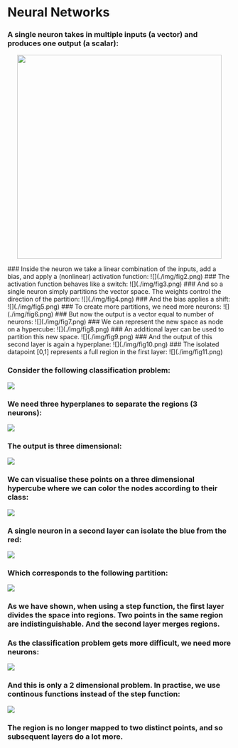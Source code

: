 # Neural Networks

### A single neuron takes in multiple inputs (a vector) and produces one output (a scalar):
<p align="center">
  <img width="460" height="460" src="./img/fig1.png">
</p>
### Inside the neuron we take a linear combination of the inputs, add a bias, and apply a (nonlinear) activation function:
![](./img/fig2.png)
### The activation function behaves like a switch:
![](./img/fig3.png)
### And so a single neuron simply partitions the vector space. The weights control the direction of the partition:
![](./img/fig4.png)
### And the bias applies a shift:
![](./img/fig5.png)
### To create more partitions, we need more neurons:
![](./img/fig6.png)
### But now the output is a vector equal to number of neurons:
![](./img/fig7.png)
### We can represent the new space as node on a hypercube:
![](./img/fig8.png)
### An additional layer can be used to partition this new space.
![](./img/fig9.png)
### And the output of this second layer is again a hyperplane:
![](./img/fig10.png)
### The isolated datapoint [0,1] represents a full region in the first layer:
![](./img/fig11.png)

### Consider the following classification problem:
![](./img/fig12.png)
### We need three hyperplanes to separate the regions (3 neurons):
![](./img/fig13.png)
### The output is three dimensional:
![](./img/fig14.png)
### We can visualise these points on a three dimensional hypercube where we can color the nodes according to their class:
![](./img/fig15.png)
### A single neuron in a second layer can isolate the blue from the red:
![](./img/fig16.png)
### Which corresponds to the following partition:
![](./img/fig17.png)
### As we have shown, when using a step function, the first layer divides the space into regions. Two points in the same region are indistinguishable. And the second layer merges regions.

### As the classification problem gets more difficult, we need more neurons:
![](./img/fig18.png)
### And this is only a 2 dimensional problem. In practise, we use continous functions instead of the step function:
![](./img/fig19.png)
### The region is no longer mapped to two distinct points, and so subsequent layers do a lot more.
